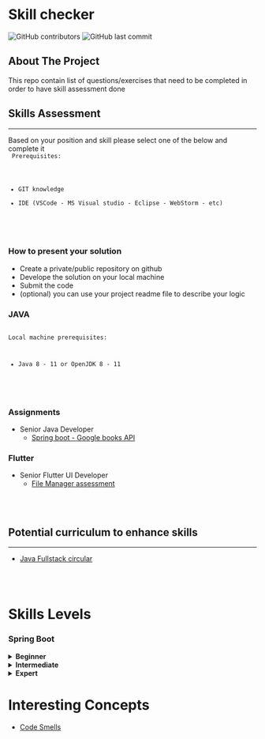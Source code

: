 # Skill checker
![GitHub contributors](https://img.shields.io/github/contributors/salahawad/skillchecker?style=for-the-badge)
![GitHub last commit](https://img.shields.io/github/last-commit/salahawad/skillchecker?style=for-the-badge)
## About The Project
This repo contain list of questions/exercises that need to be completed in order to have skill assessment done


## Skills Assessment
***
Based on your position and skill please select one of the below and complete it
<br/>
<code>
Prerequisites:
* GIT knowledge
* IDE (VSCode - MS Visual studio - Eclipse - WebStorm - etc)
</code>
<br/>

### How to present your solution
* Create a private/public repository on github
* Develope the solution on your local machine
* Submit the code
* (optional) you can use your project readme file to describe your logic
### JAVA
<code>
Local machine prerequisites:

* Java 8 - 11 or OpenJDK 8 - 11
</code>
<br/>

### Assignments
* Senior Java Developer
  * [Spring boot - Google books API](JavaSpringGoogleBooks.md)

### Flutter
* Senior Flutter UI Developer
  * [File Manager assessment](FlutterEx1.md)
<br/>


<br/>

## Potential curriculum to enhance skills
***
* [Java Fullstack circular](JavaFullstackCircular.md)

<br/>
<br/>

# Skills Levels
### Spring Boot

<details >
<summary> <b> Beginner </b></summary>

Spring Boot is an extension of the Spring Framework that helps developers build simple and web-based applications quickly, with less code.

This competency area includes configuring a Spring MVC application, Basics of the Spring framework, working with REST APIs, writing a unit test for a simple application, among others. 

## Key Competencies:

* Configure a Spring MVC application - ​Configuring a Spring MVC application using Spring Boot.
* Basics of the Spring framework - Using dependency injection, inversion of control, and application context.
* Build Simple REST APIs - Set up a web server, build REST APIs, perform CRUD operations, serve resources.
* Bootstrap a simple application using Spring Initializr - ​Generating a basic Spring Boot project structure with a Maven build specification.
* Utilize the Spring Boot CLI and Groovy to create an application​ - Writing a Groovy script and running via the Spring Boot CLI to author a simple RESTful API.
* Configure an application to run in multiple environments​ - Configuring an application to run in multiple environments (e.g. DEV, QA, or PROD) using Spring Boot Profiles.
* Generate an auto-configuration report ​- Generating Spring Boot’s auto-configuration report in order to boost productivity when developing applications.
* Write a unit test for a simple application​ - Enabling testing in a Spring Boot project and writing unit and integration tests.
 </details>

<details >
<summary> <b> Intermediate </b></summary>
 

Spring Boot is an extension of the Spring Framework that helps developers build simple and web-based applications quickly, with less code.

This competency area includes using Spring Boot’s auto-configuration, packaging, and deploying a simple application, implementing exception handling, among others. 

## Key Competencies:

* Access data from a database using Spring Boot ​- This competency area includes using Spring Boot’s auto-configuration to access data from an H2 database within a simple application.

* Develop a RESTful API​ - Using Spring Boot and its annotations to configure and develop a more robust RESTful API.

* Deploy an application to a Tomcat server​ - Packaging and deploying a simple application using an embedded Tomcat server.

* Implement exception handling​ - Implementing exception handling and utilizing Spring Boot’s options for customizing error responses.

* Configure logging and set logging levels​ - Utilizing Spring Boot to set up a logging object and configure it to log different types (e.g. INFO, TRACE, and DEBUG) of messages. 
 </details>


<details >
<summary> <b> Expert </b></summary>

 Spring Boot is an extension of the Spring Framework that helps developers build simple and web-based applications quickly, with less code.

## Key Competencies:

* Build GraphQL server - ​Using Spring Boot to build a GraphQL server to expose APIs for retrieving, creating, updating, and deleting data.

* Enable Spring Boot Actuator to track metrics -​ Enabling the Spring Boot Actuator to track application metrics to assist with production support and application monitoring.

* Generate API documentation for a Spring Boot RESTful API ​- Generating API documentation for a Spring Boot RESTful API using Swagger.

* Define a Spring Boot Filter​ - Defining a custom filter with the help of Spring Boot.

* Run a Spring Boot application inside a Docker container​ - Running a standalone Spring Boot application within a Docker container.

* Add internationalization to a Spring Boot application​ - Enabling a Spring Boot application to adapt to different languages.
 </details>

 # Interesting Concepts

* [Code Smells](/CodeSmells.md)
